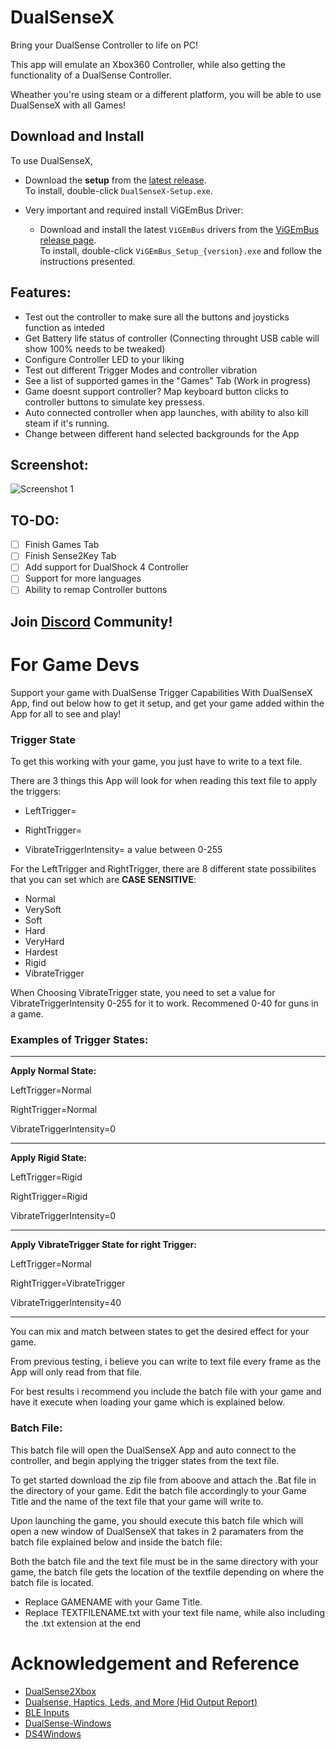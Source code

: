 # **DualSenseX**

Bring your DualSense Controller to life on PC!

This app will emulate an Xbox360 Controller, while also getting the functionality of a DualSense Controller.

Wheather you're using steam or a different platform, you will be able to use DualSenseX with all Games!

## Download and Install

To use DualSenseX,

* Download the **setup** from the [latest release](https://github.com/Paliverse/DualSenseX/releases/latest).  
To install, double-click `DualSenseX-Setup.exe`.

* Very important and required install ViGEmBus Driver:
    * Download and install the latest `ViGEmBus` drivers from the [ViGEmBus release page](https://github.com/ViGEm/ViGEmBus/releases/latest).  
    To install, double-click `ViGEmBus_Setup_{version}.exe` and follow the instructions presented.

## **Features:**
- Test out the controller to make sure all the buttons and joysticks function as inteded
- Get Battery life status of controller (Connecting throught USB cable will show 100% needs to be tweaked)
- Configure Controller LED to your liking
- Test out different Trigger Modes and controller vibration
- See a list of supported games in the "Games" Tab (Work in progress)
- Game doesnt support controller? Map keyboard button clicks to controller buttons to simulate key pressess.
- Auto connected controller when app launches, with ability to also kill steam if it's running.
- Change between different hand selected backgrounds for the App

## **Screenshot:**
![Screenshot 1](https://user-images.githubusercontent.com/4289084/116958233-7fbe9880-ac5f-11eb-8d9e-b0b3435d172e.png)

## **TO-DO:**
- [ ] Finish Games Tab 
- [ ] Finish Sense2Key Tab  
- [ ] Add support for DualShock 4 Controller
- [ ] Support for more languages
- [ ] Ability to remap Controller buttons

## Join [**Discord**](https://discord.gg/HknYZ5qr7R) Community!

# **For Game Devs**

Support your game with DualSense Trigger Capabilities With DualSenseX App, find out below how to get it setup, and get your game added within the App for all to see and play!

### **Trigger State**
To get this working with your game, you just have to write to a text file.

There are 3 things this App will look for when reading this text file to apply the triggers:

- LeftTrigger=

- RightTrigger=

- VibrateTriggerIntensity= a value between 0-255

For the LeftTrigger and RightTrigger, there are 8 different state possibilites that you can set which are **CASE SENSITIVE**:

- Normal
- VerySoft
- Soft
- Hard
- VeryHard
- Hardest
- Rigid
- VibrateTrigger

When Choosing VibrateTrigger state, you need to set a value for VibrateTriggerIntensity 0-255 for it to work. Recommened 0-40 for guns in a game.

### **Examples of Trigger States:**
____
**Apply Normal State:**

LeftTrigger=Normal

RightTrigger=Normal

VibrateTriggerIntensity=0
___________________
**Apply Rigid State:**

LeftTrigger=Rigid

RightTrigger=Rigid

VibrateTriggerIntensity=0
___________________
**Apply VibrateTrigger State for right Trigger:**

LeftTrigger=Normal

RightTrigger=VibrateTrigger

VibrateTriggerIntensity=40
___________________
You can mix and match between states to get the desired effect for your game.

From previous testing, i believe you can write to text file every frame as the App will only read from that file.

For best results i recommend you include the batch file with your game and have it execute when loading your game which is explained below.

### **Batch File:**
This batch file will open the DualSenseX App and auto connect to the controller, and begin applying the trigger states from the text file.

To get started download the zip file from aboove and attach the .Bat file in the directory of your game.
Edit the batch file accordingly to your Game Title and the name of the text file that your game will write to.

Upon launching the game, you should execute this batch file which will open a new window
of DualSenseX that takes in 2 paramaters from the batch file explained below and inside the batch file:

Both the batch file and the text file must be in the same directory with your game, the batch file gets the location of the 
textfile depending on where the batch file is located.

- Replace GAMENAME with your Game Title.
- Replace TEXTFILENAME.txt with your text file name, while also including the .txt extension at the end

# Acknowledgement and Reference
* [DualSense2Xbox](https://github.com/Solla/DualSense2Xbox)
* [Dualsense, Haptics, Leds, and More (Hid Output Report)](https://www.reddit.com/r/gamedev/comments/jumvi5/dualsense_haptics_leds_and_more_hid_output_report/)
* [BLE Inputs](https://gist.github.com/Ryochan7/91a9759deb5dff3096fc5afd50ba19e2)
* [DualSense-Windows](https://github.com/Ohjurot/DualSense-Windows)
* [DS4Windows](https://github.com/Ryochan7/DS4Windows)
